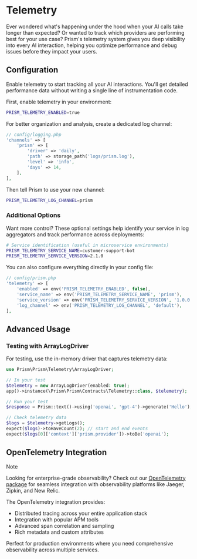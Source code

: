 # Telemetry

Ever wondered what's happening under the hood when your AI calls take longer than expected? Or wanted to track which providers are performing best for your use case? Prism's telemetry system gives you deep visibility into every AI interaction, helping you optimize performance and debug issues before they impact your users.

## Configuration

Enable telemetry to start tracking all your AI interactions. You'll get detailed performance data without writing a single line of instrumentation code.

First, enable telemetry in your environment:

```bash
PRISM_TELEMETRY_ENABLED=true
```

For better organization and analysis, create a dedicated log channel:

```php
// config/logging.php
'channels' => [
    'prism' => [
        'driver' => 'daily',
        'path' => storage_path('logs/prism.log'),
        'level' => 'info',
        'days' => 14,
    ],
],
```

Then tell Prism to use your new channel:

```bash
PRISM_TELEMETRY_LOG_CHANNEL=prism
```

### Additional Options

Want more control? These optional settings help identify your service in log aggregators and track performance across deployments:

```bash
# Service identification (useful in microservice environments)
PRISM_TELEMETRY_SERVICE_NAME=customer-support-bot
PRISM_TELEMETRY_SERVICE_VERSION=2.1.0
```

You can also configure everything directly in your config file:

```php
// config/prism.php
'telemetry' => [
    'enabled' => env('PRISM_TELEMETRY_ENABLED', false),
    'service_name' => env('PRISM_TELEMETRY_SERVICE_NAME', 'prism'),
    'service_version' => env('PRISM_TELEMETRY_SERVICE_VERSION', '1.0.0'),
    'log_channel' => env('PRISM_TELEMETRY_LOG_CHANNEL', 'default'),
],
```

## Advanced Usage
### Testing with ArrayLogDriver

For testing, use the in-memory driver that captures telemetry data:

```php
use Prism\Prism\Telemetry\ArrayLogDriver;

// In your test
$telemetry = new ArrayLogDriver(enabled: true);
app()->instance(\Prism\Prism\Contracts\Telemetry::class, $telemetry);

// Run your test
$response = Prism::text()->using('openai', 'gpt-4')->generate('Hello');

// Check telemetry data
$logs = $telemetry->getLogs();
expect($logs)->toHaveCount(2); // start and end events
expect($logs[0]['context']['prism.provider'])->toBe('openai');
```

## OpenTelemetry Integration

> [!NOTE]
> Looking for enterprise-grade observability? Check out our [OpenTelemetry package](https://github.com/prism-php/opentelemetry) for seamless integration with observability platforms like Jaeger, Zipkin, and New Relic.

The OpenTelemetry integration provides:
- Distributed tracing across your entire application stack
- Integration with popular APM tools
- Advanced span correlation and sampling
- Rich metadata and custom attributes

Perfect for production environments where you need comprehensive observability across multiple services.
